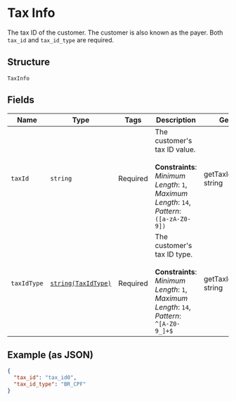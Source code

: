 
# Tax Info

The tax ID of the customer. The customer is also known as the payer. Both `tax_id` and `tax_id_type` are required.

## Structure

`TaxInfo`

## Fields

| Name | Type | Tags | Description | Getter | Setter |
|  --- | --- | --- | --- | --- | --- |
| `taxId` | `string` | Required | The customer's tax ID value.<br><br>**Constraints**: *Minimum Length*: `1`, *Maximum Length*: `14`, *Pattern*: `([a-zA-Z0-9])` | getTaxId(): string | setTaxId(string taxId): void |
| `taxIdType` | [`string(TaxIdType)`](../../doc/models/tax-id-type.md) | Required | The customer's tax ID type.<br><br>**Constraints**: *Minimum Length*: `1`, *Maximum Length*: `14`, *Pattern*: `^[A-Z0-9_]+$` | getTaxIdType(): string | setTaxIdType(string taxIdType): void |

## Example (as JSON)

```json
{
  "tax_id": "tax_id0",
  "tax_id_type": "BR_CPF"
}
```

